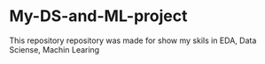 # My-DS-and-ML-project
This repository repository was made for show my skils in EDA, Data Sciense, Machin Learing
